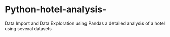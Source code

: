 # Python-hotel-analysis-
Data Import and Data Exploration using Pandas a detailed analysis of a hotel using several datasets 
